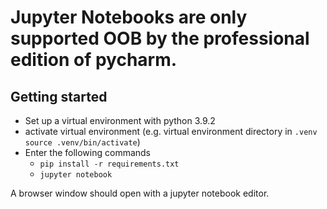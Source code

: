 # Jupyter Notebooks are only supported OOB by the professional edition of pycharm.

## Getting started
- Set up a virtual environment with python 3.9.2
- activate virtual environment (e.g. virtual environment directory in `.venv` `source .venv/bin/activate`)
- Enter the following commands
    - `pip install -r requirements.txt`
    - `jupyter notebook`

A browser window should open with a jupyter notebook editor. 